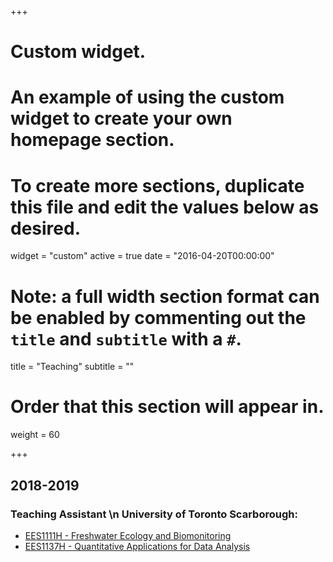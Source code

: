 +++
# Custom widget.
# An example of using the custom widget to create your own homepage section.
# To create more sections, duplicate this file and edit the values below as desired.
widget = "custom"
active = true
date = "2016-04-20T00:00:00"

# Note: a full width section format can be enabled by commenting out the `title` and `subtitle` with a `#`.
title = "Teaching"
subtitle = ""

# Order that this section will appear in.
weight = 60

+++
## 2018-2019
### Teaching Assistant \n University of Toronto Scarborough:
- [EES1111H - Freshwater Ecology and Biomonitoring](https://www.utsc.utoronto.ca/gradpes/ees1111h-freshwater-ecology-and-biomonitoring)
- [EES1137H - Quantitative Applications for Data Analysis](https://www.utsc.utoronto.ca/gradpes/ees1137h-quantitative-applications-data-analysis)
